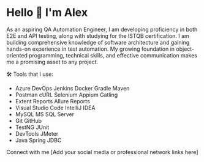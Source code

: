 # Hello 👋 I'm Alex

As an aspiring QA Automation Engineer, I am developing proficiency in both E2E and API testing, along with studying for the ISTQB certification. I am building comprehensive knowledge of software architecture and gaining hands-on experience in test automation. My growing foundation in object-oriented programming, technical skills, and effective communication makes me a promising asset to any project.

🛠 Tools that I use:

- Azure DevOps   Jenkins   Docker   Gradle   Maven
- Postman   cURL   Selenium   Appium   Gatling
- Extent Reports   Allure Reports
- Visual Studio Code   IntelliJ IDEA
- MySQL   MS SQL Server
- Git   GitHub
- TestNG   JUnit
- DevTools   JMeter
- Java   Spring   JDBC

Connect with me
[Add your social media or professional network links here]
